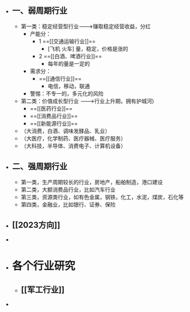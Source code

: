- ## 一、弱周期行业
	- 第一类：稳定经营型行业--->赚取稳定经营收益，分红
		- 产能分：
			- 1 ==[[交通运输行业]]==
				- [飞机 火车]  量，稳定，价格是涨的
			- 2 ==[[白酒、啤酒行业]]==
				- 每年的量是一定的
		- 需求分：
			- ==[[通信行业]]==
				- 电信，移动，联通
		- 警惕：不专一的，多元化的风险
	- 第二类：价值成长型行业 --->行业上升期，拥有护城河)
		- ==[[医药行业]]==
		- ==[[消费品行业]]==
		- ==[[新能源行业]]==
	- （大消费，白酒、调味发酵品、乳业）
	- （大医疗，化学制药、医疗器械、医疗服务）
	- （大科技，半导体、消费电子、计算机设备）
- ## 二、强周期行业
	- 第一类，生产周期较长的行业，房地产，船舶制造，港口建设
	- 第二类，大额消费品行业，比如汽车行业
	- 第三类，资源类行业，如有色金属，钢铁，化工，水泥，煤炭，石化等
	- 第四类，金融业，比如银行、证券、保险
- ## [[2023方向]]
-
- # 各个行业研究
	- ## [[军工行业]]
-
